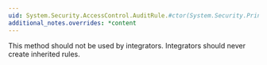 ```yaml
---
uid: System.Security.AccessControl.AuditRule.#ctor(System.Security.Principal.IdentityReference,System.Int32,System.Boolean,System.Security.AccessControl.InheritanceFlags,System.Security.AccessControl.PropagationFlags,System.Security.AccessControl.AuditFlags)
additional_notes.overrides: *content
---
```


<p>This method should not be used by integrators. Integrators should never create inherited rules.</p>


